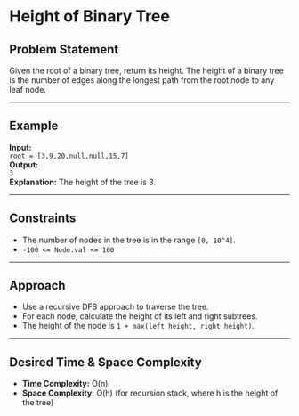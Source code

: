 # Height of Binary Tree

## Problem Statement

Given the root of a binary tree, return its height. The height of a binary tree is the number of edges along the longest path from the root node to any leaf node.

---

## Example

**Input:**  
`root = [3,9,20,null,null,15,7]`  
**Output:**  
`3`  
**Explanation:** The height of the tree is 3.

---

## Constraints

- The number of nodes in the tree is in the range `[0, 10^4]`.
- `-100 <= Node.val <= 100`

---

## Approach

- Use a recursive DFS approach to traverse the tree.
- For each node, calculate the height of its left and right subtrees.
- The height of the node is `1 + max(left height, right height)`.

---

## Desired Time & Space Complexity

- **Time Complexity:** O(n)
- **Space Complexity:** O(h) (for recursion stack, where h is the height of the tree)
